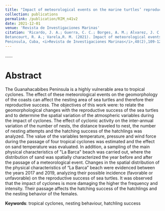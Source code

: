 ```yaml
---
title: "Impact of meteorological events on the marine turtles’ reproductive success at Guanahacabibes Peninsula, Cuba"
collection: publications
permalink: /publication/RIM_n41v2
date: 2021-12-01
venue: 'Revista de Investigaciones Marinas'
citation: 'Ricardo, J. A.; Guerra, C. C.; Borges, A. M.; Alvarez, J. C. F.; <b>Pérez-Alarcón, A.</b>, González, Y. M.; Calderón, R. P.; 
Betancourt, R. A.; Varela,R. M. (2021). Impact of meteorological events on the marine turtles’ reproductive success at Guanahacabibes 
Peninsula, Cuba, <i>Revista de Investigaciones Marinas</i>,48(2),109-125, http://www.rim.uh.cu/index.php/RIM/article/download/437/463'
---
```

......  

# Abstract

The Guanahacabibes Peninsula is a highly vulnerable area to tropical cyclones. The effect
of these meteorological events on the geomorphology of the coasts can affect the nesting
area of sea turtles and therefore their reproductive success. The objectives of this work 
were: to relate the geomorphological changes with the reproductive success of the sea turtles and to determine the
spatial variation of the atmospheric variables during the impact of cyclones. The effect of cyclonic activity on the
inter-annual variation of the number of nests, the distance traveled to nest, the number of nesting attempts and the
hatching success of the hatchlings was analyzed. The value of the variables temperature, pressure and wind force during
the passage of four tropical cyclones was estimated and the effect on sand temperature was evaluated. In addition, a
sampling of the main physical characteristics of "La Barca" beach was carried out, where the distribution of sand was
spatially characterized the year before and after the passage of a meteorological event. Changes in the spatial distribution 
of the physical characteristics of “La Barca” beach were evidenced between the years 2017 and 2019, analyzing their
possible incidence (favorable or unfavorable) on the reproductive success of sea turtles. It was observed that the impact 
of cyclones is more damaging the higher the frequency and intensity. Their passage affects the hatching success of
the hatchlings and the nesting behavior of the females.


<b>Keywords</b>:  tropical cyclones, nesting behaviour, hatchling success
